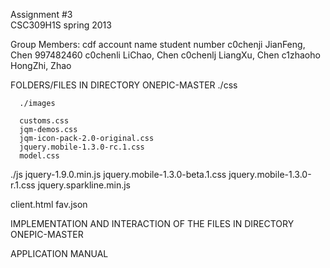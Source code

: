 Assignment #3  
CSC309H1S spring 2013

Group Members:
cdf account       name                student number
c0chenji      JianFeng, Chen          997482460
c0chenli      LiChao, Chen
c0chenlj      LiangXu, Chen
c1zhaoho      HongZhi, Zhao                
              
FOLDERS/FILES IN DIRECTORY ONEPIC-MASTER
./css

      ./images
      
      customs.css
      jqm-demos.css
      jqm-icon-pack-2.0-original.css
      jquery.mobile-1.3.0-rc.1.css
      model.css
    
./js 
      jquery-1.9.0.min.js
      jquery.mobile-1.3.0-beta.1.css
      jquery.mobile-1.3.0-r.1.css
      jquery.sparkline.min.js
  
client.html
fav.json

IMPLEMENTATION AND INTERACTION OF THE FILES IN DIRECTORY ONEPIC-MASTER

APPLICATION MANUAL







